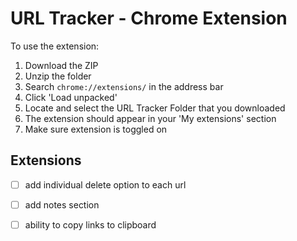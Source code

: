 # URL Tracker - Chrome Extension

To use the extension:
1. Download the ZIP
2. Unzip the folder
3. Search `chrome://extensions/` in the address bar
4. Click 'Load unpacked'
5. Locate and select the URL Tracker Folder that you downloaded
6. The extension should appear in your 'My extensions' section
7. Make sure extension is toggled on

## Extensions
- [ ] add individual delete option to each url
- [ ] add notes section
- [ ] ability to copy links to clipboard



